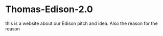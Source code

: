 # Thomas-Edison-2.0
this is a website about our Edison pitch and idea. Also the reason for the reason
